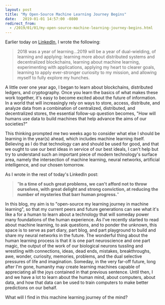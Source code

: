 ```yaml
---
layout: post
title: "My Open-Source Machine Learning Journey Begins"
date:   2019-01-01 14:57:00 -0800
redirect_from:
  - /2019/01/01/my-open-source-machine-learning-journey-begins.html
---
```

Earlier today on [LinkedIn](https://www.linkedin.com/feed/update/urn:li:activity:6485926687635832832), I wrote the following:

> 2018 was a year of learning...2019 will be a year of dual-wielding, of learning and applying: learning more about distributed systems and decentralized blockchains, learning about machine learning, experimenting with applications, applying my heart to clearer goals, learning to apply ever-stronger curiosity to my mission, and allowing myself to fully explore my hunches.

A little over one year ago, I began to learn about blockchains, distributed ledgers, and cryptography. Once you learn the basics of what makes these work together, it's easy to become excited about the future of information. In a world that will increasingly rely on ways to store, access, distribute, and analyze data from a combination of centralized, distributed, and decentralized stores, the essential follow-up question becomes, "How will humans use data to build machines that help advance the aims of our societies?"

This thinking prompted me two weeks ago to consider what else I should be learning in the year(s) ahead, which includes machine learning itself. Believing as I do that technology can and should be used for good, and that we ought to use our best ideas in service of our best ideals, I can't help but try to understand such an important piece of modern technology's surface area, namely the intersection of machine learning, neural networks, artificial intelligence, and our chosen tomorrow.

As I wrote in the rest of today's LinkedIn post:

>"**In a time of such great problems, we can't afford not to throw ourselves, with great delight and strong conviction, at reducing the number of mysteries that barr human progress.**"

In this blog, my aim is to "open-source my learning journey in machine learning", so that my current peers and future generations can see what it's like a for a human to learn about a technology that will someday power many foundations of the human experience. As I've recently started to read about machine learning, to ask questions, and to ponder the unknown, this space is to serve as part diary, part blog, and part playground to build and share my neural networks in the future. The wonderful thing about the human learning process is that it is one part neuroscience and one part magic, the output of the work of our biological neurons tussling and wrestling with connections, ideas, dead ends, mistakes, breakthroughs, awe, wonder, curiosity, memories, problems, and the dual selective pressures of life and imagination. Someday, in the very far-off future, long after I'm gone, humanity may create learning machines capable of appreciating all the joys contained in that previous sentence. Until then, I and we have a lot to learn about the human mind, about computers, about data, and how that data can be used to train computers to make better predictions on our behalf.

What will I find in this machine learning journey of the mind?
